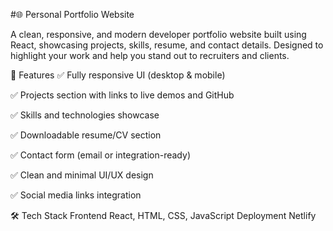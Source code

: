 #🌐 Personal Portfolio Website

A clean, responsive, and modern developer portfolio website built using React, showcasing projects, skills, resume, and contact details. Designed to highlight your work and help you stand out to recruiters and clients.

🚀 Features
✅ Fully responsive UI (desktop & mobile)

✅ Projects section with links to live demos and GitHub

✅ Skills and technologies showcase

✅ Downloadable resume/CV section

✅ Contact form (email or integration-ready)

✅ Clean and minimal UI/UX design

✅ Social media links integration

🛠️ Tech Stack
Frontend	React, HTML, CSS, JavaScript
Deployment	Netlify
